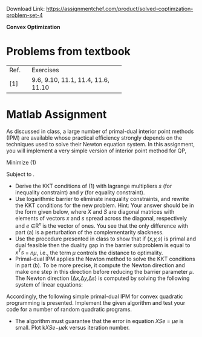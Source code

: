 Download Link: https://assignmentchef.com/product/solved-coptimzation-problem-set-4
<br>



<strong>Convex Optimization</strong>




<h1>Problems from textbook</h1>

<table width="274">

 <tbody>

  <tr>

   <td width="43">Ref.</td>

   <td width="230">Exercises</td>

  </tr>

  <tr>

   <td width="43">[1]</td>

   <td width="230">9.6, 9.10, 11.1, 11.4, 11.6, 11.10</td>

  </tr>

 </tbody>

</table>

<h1>Matlab Assignment</h1>

As discussed in class, a large number of primal-dual interior point methods (IPM) are available whose practical efficiency strongly depends on the techniques used to solve their Newton equation system. In this assignment, you will implement a very simple version of interior point method for QP,

Minimize                                                                                (1)

Subject to <em>.</em>

<ul>

 <li>Derive the KKT conditions of (1) with lagrange multipliers <em>s </em>(for inequality constraint) and <em>y </em>(for equality constraint).</li>

 <li>Use logarithmic barrier to eliminate inequality constraints, and rewrite the KKT conditions for the new problem. Hint: Your answer should be in the form given below, where <em>X </em>and <em>S </em>are diagonal matrices with elements of vectors <em>x </em>and <em>s </em>spread across the diagonal, respectively and <em>e </em>∈R<em><sup>n </sup></em>is the vector of ones. You see that the only difference with part (a) is a perturbation of the complementarity slackness.</li>

 <li>Use the procedure presented in class to show that if (<em>x,y,s</em>) is primal and dual feasible then the duality gap in the barrier subproblem is equal to <em>x<sup>T</sup>s </em>= <em>nµ</em>, i.e., the term <em>µ </em>controls the distance to optimality.</li>

 <li>Primal-dual IPM applies the Newton method to solve the KKT conditions in part (b). To be more precise, it compute the Newton direction and make one step in this direction before reducing the barrier parameter <em>µ</em>. The Newton direction (∆<em>x,</em>∆<em>y,</em>∆<em>s</em>) is computed by solving the following system of linear equations:</li>

</ul>

Accordingly, the following simple primal-dual IPM for convex quadratic programming is presented. Implement the given algorithm and test your code for a number of random quadratic programs.

<ul>

 <li>The algorithm must guarantee that the error in equation <em>XSe </em>= <em>µe </em>is small. Plot k<em>XSe</em>−<em>µe</em>k versus iteration number.</li>

</ul>


